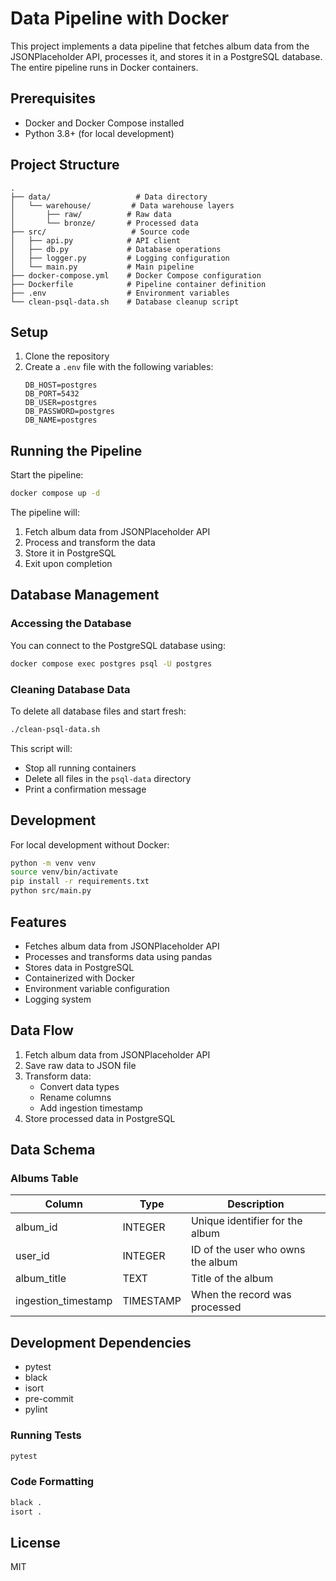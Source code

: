 # Data Pipeline with Docker

This project implements a data pipeline that fetches album data from the JSONPlaceholder API, processes it, and stores it in a PostgreSQL database. The entire pipeline runs in Docker containers.

## Prerequisites

- Docker and Docker Compose installed
- Python 3.8+ (for local development)

## Project Structure

```
.
├── data/                   # Data directory
│   └── warehouse/         # Data warehouse layers
│       ├── raw/          # Raw data
│       └── bronze/       # Processed data
├── src/                   # Source code
│   ├── api.py            # API client
│   ├── db.py             # Database operations
│   ├── logger.py         # Logging configuration
│   └── main.py           # Main pipeline
├── docker-compose.yml    # Docker Compose configuration
├── Dockerfile            # Pipeline container definition
├── .env                  # Environment variables
└── clean-psql-data.sh    # Database cleanup script
```

## Setup

1. Clone the repository
2. Create a `.env` file with the following variables:
   ```
   DB_HOST=postgres
   DB_PORT=5432
   DB_USER=postgres
   DB_PASSWORD=postgres
   DB_NAME=postgres
   ```

## Running the Pipeline

Start the pipeline:

```bash
docker compose up -d
```

The pipeline will:

1. Fetch album data from JSONPlaceholder API
2. Process and transform the data
3. Store it in PostgreSQL
4. Exit upon completion

## Database Management

### Accessing the Database

You can connect to the PostgreSQL database using:

```bash
docker compose exec postgres psql -U postgres
```

### Cleaning Database Data

To delete all database files and start fresh:

```bash
./clean-psql-data.sh
```

This script will:

- Stop all running containers
- Delete all files in the `psql-data` directory
- Print a confirmation message

## Development

For local development without Docker:

```bash
python -m venv venv
source venv/bin/activate
pip install -r requirements.txt
python src/main.py
```

## Features

- Fetches album data from JSONPlaceholder API
- Processes and transforms data using pandas
- Stores data in PostgreSQL
- Containerized with Docker
- Environment variable configuration
- Logging system

## Data Flow

1. Fetch album data from JSONPlaceholder API
2. Save raw data to JSON file
3. Transform data:
   - Convert data types
   - Rename columns
   - Add ingestion timestamp
4. Store processed data in PostgreSQL

## Data Schema

### Albums Table

| Column              | Type      | Description                       |
| ------------------- | --------- | --------------------------------- |
| album_id            | INTEGER   | Unique identifier for the album   |
| user_id             | INTEGER   | ID of the user who owns the album |
| album_title         | TEXT      | Title of the album                |
| ingestion_timestamp | TIMESTAMP | When the record was processed     |

## Development Dependencies

- pytest
- black
- isort
- pre-commit
- pylint

### Running Tests

```bash
pytest
```

### Code Formatting

```bash
black .
isort .
```

## License

MIT
